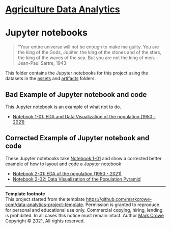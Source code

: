 # [Agriculture Data Analytics](./../../../)

# Jupyter notebooks

> "Your entire universe will not be enough to make me guilty. You are the king of the Gods, Jupiter, the king of the stones and of the stars, the king of the waves of the sea. But you are not the king of men. - Jean-Paul Sartre, 1943


This folder contains the Jupyter notebooks for this project using the datasets in the [assets](./../assets/) and [artifacts](./../artifacts/) folders.

## Bad Example of Jupyter notebook and code
This Jupyter notebook is an example of what not to do.  
- [Notebook 1-01: EDA and Data Visualization of the population (1950 - 2021)](notebook-1-01-example-bad-code-population.ipynb)  

## Corrected Example of Jupyter notebook and code
These Jupyter notebooks take [Notebook 1-01](notebook-1-01-example-bad-code-population.ipynb) and show a corrected better example of how to layout and code a Jupyter notebook
- [Notebook 2-01: EDA of the population (1950 - 2021)](notebook-2-01-example-better-code-population-eda.ipynb)  
- [Notebook 2-02: Data Visualization of the Population Pyramid](notebook-2-02-example-better-code-population-dv.ipynb)  

---
**Template footnote**  
This project started from the template <https://github.com/markcrowe-com/data-analytics-project-template>. Permission is granted to reproduce for personal and educational use only. Commercial copying, hiring, lending is prohibited. In all cases this notice must remain intact. Author [Mark Crowe](https://github.com/markcrowe-com/) Copyright &copy; 2021, All rights reserved.